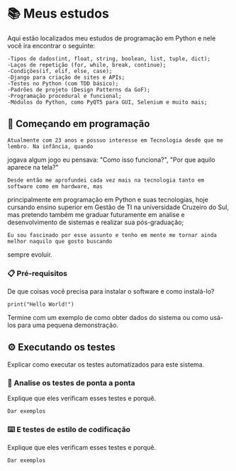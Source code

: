 # 📚 Meus estudos

Aqui estão localizados meu estudos de programação em Python
e nele você ira encontrar o seguinte:

    -Tipos de dados(int, float, string, boolean, list, tuple, dict);
    -Laços de repetição (for, while, break, continue);
    -Condições(if, elif, else, case);
    -Django para criação de sites e APIs;
    -Testes no Python (com TDD básico);
    -Padrões de projeto (Design Patterns da GoF);
    -Programação procedural e funcional;
    -Módulos do Python, como PyQT5 para GUI, Selenium e muito mais;

## 🚀 Começando em programação
    Atualmente com 23 anos e possuo interesse em Tecnologia desde que me lembro. Na infância, quando 
jogava algum jogo eu pensava: "Como isso funciona?", "Por que aquilo aparece na tela?"

    Desde então me aprofundei cada vez mais na tecnologia tanto em software como em hardware, mas 
principalmente em programação em Python e suas tecnologias, hoje cursando ensino superior em Gestão 
de TI na universidade Cruzeiro do Sul, mas pretendo também me graduar futuramente em analise e 
desenvolvimento de sistemas e realizar sua pós-graduação;

    Eu sou fascinado por esse assunto e tenho em mente me tornar ainda melhor naquilo que gosto buscando 
sempre evoluir.



### 📋 Pré-requisitos

De que coisas você precisa para instalar o software e como instalá-lo?

```
print("Hello World!")
```



Termine com um exemplo de como obter dados do sistema ou como usá-los para uma pequena demonstração.

## ⚙️ Executando os testes

Explicar como executar os testes automatizados para este sistema.

### 🔩 Analise os testes de ponta a ponta

Explique que eles verificam esses testes e porquê.

```
Dar exemplos
```

### ⌨️ E testes de estilo de codificação

Explique que eles verificam esses testes e porquê.

```
Dar exemplos
```





